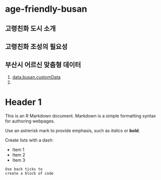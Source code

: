 # age-friendly-busan

## 고령친화 도시 소개

## 고령친화 조성의 필요성

## 부산시 어르신 맞춤형 데이터
1. [data.busan.customData](https://data.busan.go.kr/customData/list.nm?apitype=130)
2.


# Header 1

This is an R Markdown document. Markdown is a simple formatting syntax for authoring webpages.

Use an astrerisk mark to provide emphasis, such as *italics* or **bold**.

Create lists with a dash:

- Item 1
- Item 2
- Item 3

```
Use back ticks to 
create a block of code
```
[^1]: Markdown is great.
